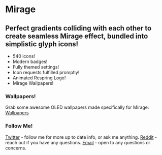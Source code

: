 # Mirage
## Perfect gradients colliding with each other to create seamless Mirage effect, bundled into simplistic glyph icons!
* 540 icons!
* Modern badges!
* Fully themed settings!
* Icon requests fulfilled promptly!
* Animated Respring Logo!
* Mirage Wallpapers!


### Wallpapers!
Grab some awesome OLED wallpapers made specifically for Mirage: [Wallpapers](https://drive.google.com/open?id=1xTmHP23FLW6SYtXcn9Y2zoAReej8kZeN)


### Follow Me!
[Twitter](https://twitter.com/EthanWhited) - follow me for more up to date info, or ask me anything.
[Reddit](https://www.reddit.com/user/Nahtedetihw) - reach out if you have any questions.
[Email](mailto:ethanwhited2208@gmail.com) - open to any questions or concerns.
